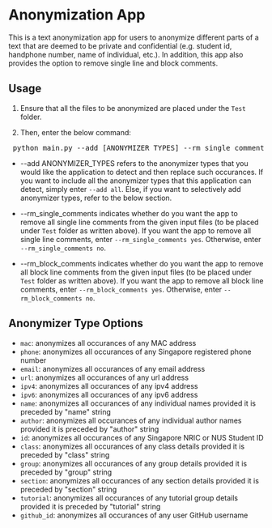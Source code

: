 # Anonymization App

This is a text anonymization app for users to anonymize different parts of a text that are deemed to be private and confidential (e.g. student id, handphone number, name of individual, etc.). In addition, this app also provides the option to remove single line and block comments.

## Usage

1. Ensure that all the files to be anonymized are placed under the `Test` folder. 

2. Then, enter the below command:

<pre> python main.py --add [ANONYMIZER_TYPES] --rm_single_comments [BOOLEAN_OPTION] --rm_block_comments [BOOLEAN_OPTION] </pre>

- --add ANONYMIZER_TYPES refers to the anonymizer types that you would like the application to detect and then replace such occurances. If you want to include all the anonymizer types that this application can detect, simply enter `--add all`. Else, if you want to selectively add anonymizer types, refer to the below section.

- --rm_single_comments indicates whether do you want the app to remove all single line comments from the given input files (to be placed under `Test` folder as written above). If you want the app to remove all single line comments, enter `--rm_single_comments yes`. Otherwise, enter `--rm_single_comments no`.

- --rm_block_comments indicates whether do you want the app to remove all block line comments from the given input files (to be placed under `Test` folder as written above). If you want the app to remove all block line comments, enter `--rm_block_comments yes`. Otherwise, enter `--rm_block_comments no`.

## Anonymizer Type Options
- `mac`: anonymizes all occurances of any MAC address
- `phone`: anonymizes all occurances of any Singapore registered phone number
- `email`: anonymizes all occurances of any email address
- `url`: anonymizes all occurances of any url address
- `ipv4`: anonymizes all occurances of any ipv4 address
- `ipv6`: anonymizes all occurances of any ipv6 address
- `name`: anonymizes all occurances of any individual names provided it is preceded by "name" string
- `author`: anonymizes all occurances of any individual author names provided it is preceded by "author" string
- `id`: anonymizes all occurances of any Singapore NRIC or NUS Student ID
- `class`: anonymizes all occurances of any class details provided it is preceded by "class" string
- `group`: anonymizes all occurances of any group details provided it is preceded by "group" string
- `section`: anonymizes all occurances of any section details provided it is preceded by "section" string
- `tutorial`: anonymizes all occurances of any tutorial group details provided it is preceded by "tutorial" string
- `github_id`: anonymizes all occurances of any user GitHub username